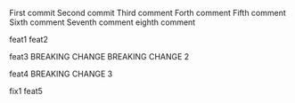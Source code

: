First commit
Second commit
Third comment
Forth comment
Fifth comment
Sixth comment
Seventh comment
eighth comment

feat1
feat2

feat3
BREAKING CHANGE
BREAKING CHANGE 2

feat4
BREAKING CHANGE 3

fix1
feat5